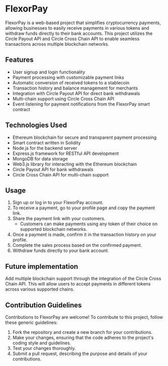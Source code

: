 # FlexorPay

FlexorPay is a web-based project that simplifies cryptocurrency payments, allowing businesses to easily receive payments in various tokens and withdraw funds directly to their bank accounts. This project utilizes the Circle Payout API and Circle Cross Chain API to enable seamless transactions across multiple blockchain networks.

## Features

- User signup and login functionality
- Payment processing with customizable payment links
- Automatic conversion of received tokens to a stablecoin
- Transaction history and balance management for merchants
- Integration with Circle Payout API for direct bank withdrawals
- Multi-chain support using Circle Cross Chain API
- Event listening for payment notifications from the FlexorPay smart contract

## Technologies Used

- Ethereum blockchain for secure and transparent payment processing
- Smart contract written in Solidity
- Node.js for the backend server
- Express.js framework for RESTful API development
- MongoDB for data storage
- Web3.js library for interacting with the Ethereum blockchain
- Circle Payout API for bank withdrawals
- Circle Cross Chain API for multi-chain support

## Usage

1. Sign up or log in to your FlexorPay account.
2. To receive a payment, go to your profile page and copy the payment link.
3. Share the payment link with your customers.
   - Customers can make payments using any token of their choice on supported blockchain networks.
4. Once a payment is made, confirm it in the transaction history on your profile.
5. Complete the sales process based on the confirmed payment.
6. Withdraw funds directly to your bank account.

## Future implementation

Add multiple blockchain support through the integration of the Circle Cross Chain API. This will allow users to accept payments in different tokens across various supported chains.

## Contribution Guidelines

Contributions to FlexorPay are welcome! To contribute to this project, follow these generic guidelines:

1. Fork the repository and create a new branch for your contributions.
2. Make your changes, ensuring that the code adheres to the project's coding style and guidelines.
3. Test your changes thoroughly.
4. Submit a pull request, describing the purpose and details of your contributions.


